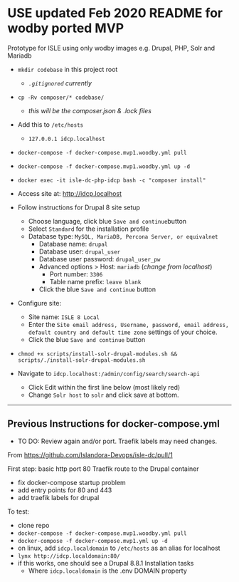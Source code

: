 # USE updated Feb 2020 README for wodby ported MVP

Prototype for ISLE using only wodby images e.g. Drupal, PHP, Solr and Mariadb

* `mkdir codebase` in this project root
  * _`.gitignored` currently_

* `cp -Rv composer/* codebase/`
  * _this will be the composer.json & .lock files_

* Add this to `/etc/hosts`
  * `127.0.0.1 idcp.localhost`

* `docker-compose -f docker-compose.mvp1.woodby.yml pull`

* `docker-compose -f docker-compose.mvp1.woodby.yml up -d`

* `docker exec -it isle-dc-php-idcp bash -c "composer install"`

* Access site at: http://idcp.localhost

* Follow instructions for Drupal 8 site setup
  * Choose language, click blue `Save and continue`button
  * Select `Standard` for the installation profile
  * Database type: `MySQL, MariaDB, Percona Server, or equivalnet`
    * Database name: `drupal`
    * Database user: `drupal_user`
    * Database user password: `drupal_user_pw`
    * Advanced options > Host: `mariadb` (_change from localhost_)
      * Port number: `3306`
      * Table name prefix: `leave blank`
    * Click the blue `Save and continue` button
* Configure site:
  * Site name: `ISLE 8 Local`
  * Enter the `Site email address, Username, password, email address, default country and default time zone` settings of your choice.
  * Click the blue `Save and continue` button

* `chmod +x scripts/install-solr-drupal-modules.sh && scripts/./install-solr-drupal-modules.sh`

* Navigate to `idcp.localhost:/admin/config/search/search-api`
  * Click Edit within the first line below (most likely red)
  * Change `Solr host` to `solr` and click save at bottom.

---

## Previous Instructions for docker-compose.yml

* TO DO: Review again and/or port. Traefik labels may need changes.

From https://github.com/Islandora-Devops/isle-dc/pull/1

First step: basic http port 80 Traefik route to the Drupal container

* fix docker-compose startup problem
* add entry points for 80 and 443
* add traefik labels for drupal

To test:

* clone repo
* `docker-compose -f docker-compose.mvp1.woodby.yml pull`
* `docker-compose -f docker-compose.mvp1.yml up -d`
* on linux, add `idcp.localdomain` to `/etc/hosts` as an alias for localhost
* `lynx http://idcp.localdomain:80/`
* if this works, one should see a Drupal 8.8.1 Installation tasks
  * Where `idcp.localdomain` is the .env DOMAIN property